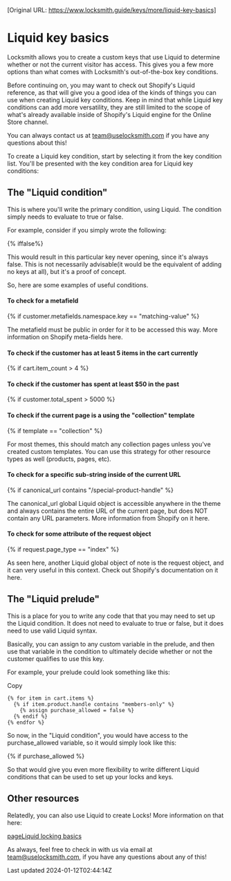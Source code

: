 [Original URL: https://www.locksmith.guide/keys/more/liquid-key-basics]

# Liquid key basics

Locksmith allows you to create a custom keys that use Liquid to determine whether or not the current visitor has access. This gives you a few more options than what comes with Locksmith's out-of-the-box key conditions.

Before continuing on, you may want to check out Shopify's Liquid reference, as that will give you a good idea of the kinds of things you can use when creating Liquid key conditions. Keep in mind that while Liquid key conditions can add more versatility, they are still limited to the scope of what's already available inside of Shopify's Liquid engine for the Online Store channel.

You can always contact us at team@uselocksmith.com if you have any questions about this!

To create a Liquid key condition, start by selecting it from the key condition list. You'll be presented with the key condition area for Liquid key conditions:

## The "Liquid condition"

This is where you'll write the primary condition, using Liquid. The condition simply needs to evaluate to true or false.

For example, consider if you simply wrote the following:

{% iffalse%}

This would result in this particular key never opening, since it's always false. This is not necessarily advisable(it would be the equivalent of adding no keys at all), but it's a proof of concept.

So, here are some examples of useful conditions.

#### To check for a metafield

{% if customer.metafields.namespace.key == "matching-value" %}

The metafield must be public in order for it to be accessed this way. More information on Shopify meta-fields here.

#### To check if the customer has at least 5 items in the cart currently

{% if cart.item\_count \> 4 %}

#### To check if the customer has spent at least $50 in the past

{% if customer.total\_spent \> 5000 %}

#### To check if the current page is a using the "collection" template

{% if template == "collection" %}

For most themes, this should match any collection pages unless you've created custom templates. You can use this strategy for other resource types as well (products, pages, etc).

#### To check for a specific sub-string inside of the current URL

{% if canonical\_url contains "/special-product-handle" %}

The canonical\_url global Liquid object is accessible anywhere in the theme and always contains the entire URL of the current page, but does NOT contain any URL parameters. More information from Shopify on it here.

#### To check for some attribute of the request object

{% if request.page\_type == "index" %}

As seen here, another Liquid global object of note is the request object, and it can very useful in this context. Check out Shopify's documentation on it here.

## The "Liquid prelude"

This is a place for you to write any code that that you may need to set up the Liquid condition. It does not need to evaluate to true or false, but it does need to use valid Liquid syntax.

Basically, you can assign to any custom variable in the prelude, and then use that variable in the condition to ultimately decide whether or not the customer qualifies to use this key.

For example, your prelude could look something like this:

Copy

    {% for item in cart.items %}
      {% if item.product.handle contains "members-only" %}
        {% assign purchase_allowed = false %}
      {% endif %}
    {% endfor %}

So now, in the "Liquid condition", you would have access to the purchase\_allowed variable, so it would simply look like this:

{% if purchase\_allowed %}

So that would give you even more flexibility to write different Liquid conditions that can be used to set up your locks and keys.

## Other resources

Relatedly, you can also use Liquid to create Locks! More information on that here:

[pageLiquid locking basics](/tutorials/more/liquid-locking-basics)

As always, feel free to check in with us via email at team@uselocksmith.com, if you have any questions about any of this!

Last updated 2024-01-12T02:44:14Z